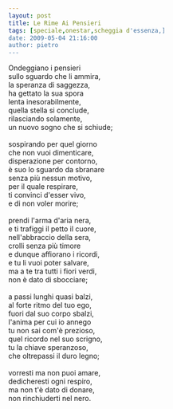 ```yaml
---
layout: post
title: Le Rime Ai Pensieri
tags: [speciale,onestar,scheggia d'essenza,]
date: 2009-05-04 21:16:00
author: pietro
---
```

Ondeggiano i pensieri<br/>sullo sguardo che li ammira,<br/>la speranza di saggezza,<br/>ha gettato la sua spora<br/>lenta inesorabilmente,<br/>quella stella si conclude,<br/>rilasciando solamente,<br/>un nuovo sogno che si schiude;<br/><br/>sospirando per quel giorno<br/>che non vuoi dimenticare,<br/>disperazione per contorno,<br/>è suo lo sguardo da sbranare<br/>senza più nessun motivo,<br/>per il quale respirare,<br/>ti convinci d'esser vivo,<br/>e di non voler morire;<br/><br/>prendi l'arma d'aria nera,<br/>e ti trafiggi il petto il cuore,<br/>nell'abbraccio della sera,<br/>crolli senza più timore<br/>e dunque affiorano i ricordi,<br/>e tu li vuoi poter salvare,<br/>ma a te tra tutti i fiori verdi,<br/>non è dato di sbocciare;<br/><br/>a passi lunghi quasi balzi,<br/>al forte ritmo del tuo ego,<br/>fuori dal suo corpo sbalzi,<br/>l'anima per cui io annego<br/>tu non sai com'è prezioso,<br/>quel ricordo nel suo scrigno,<br/>tu la chiave speranzoso,<br/>che oltrepassi il duro legno;<br/><br/>vorresti ma non puoi amare,<br/>dedicheresti ogni respiro,<br/>ma non t'è dato di donare,<br/>non rinchiuderti nel nero.
